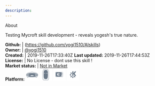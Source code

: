 ```yaml
---
description: 
---
```

About

Testing Mycroft skill development - reveals yogesh's true nature.

**Github:** | (https://github.com/yogi1510/AIskills)  
**Owner:** | [@yogi1510](https://github.com/yogi1510)  
**Created:** | 2019-11-26T17:33:40Z  **Last updated:** 2019-11-26T17:44:53Z  
**License:** | No License - dont use this skill !  
**Market status:** | [Not in Market](https://market.mycroft.ai/skill/)  
**Platform:**   ![](.gitbook/assets/mark-1-icon.png)  ![](.gitbook/assets/mark-2-icon.png)  ![](.gitbook/assets/picroft-icon.png)  ![](.gitbook/assets/kde.png)   
